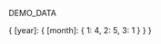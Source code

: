 DEMO_DATA

{
    [year]: {
        [month]: {
            1: 4,
            2: 5,
            3: 1
        }
    }
}